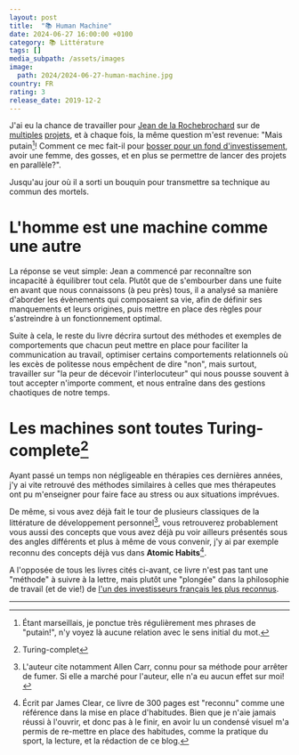 ```yaml
---
layout: post
title:  "📚 Human Machine"
date: 2024-06-27 16:00:00 +0100
category: 📚 Littérature
tags: []
media_subpath: /assets/images
image:
  path: 2024/2024-06-27-human-machine.jpg
country: FR
rating: 3
release_date: 2019-12-2
---
```


J'ai eu la chance de travailler pour [Jean de la Rochebrochard](https://2lr.substack.com/) sur de [multiples](https://www.crunchbase.com/organization/play-with-pictures) [projets](https://roze.im/), et à chaque fois, la même question m'est revenue: "Mais putain[^1]! Comment ce mec fait-il pour [bosser pour un fond d'investissement](https://www.kimaventures.com/), avoir une femme, des gosses, et en plus se permettre de lancer des projets en parallèle?".

Jusqu'au jour où il a sorti un bouquin pour transmettre sa technique au commun des mortels.

# L'homme est une machine comme une autre

La réponse se veut simple: Jean a commencé par reconnaître son incapacité à équilibrer tout cela. Plutôt que de s'embourber dans une fuite en avant que nous connaissons (à peu près) tous, il a analysé sa manière d'aborder les évènements qui composaient sa vie, afin de définir ses manquements et leurs origines, puis mettre en place des règles pour s'astreindre à un fonctionnement optimal.

Suite à cela, le reste du livre décrira surtout des méthodes et exemples de comportements que chacun peut mettre en place pour faciliter la communication au travail, optimiser certains comportements relationnels où les excès de politesse nous empêchent de dire "non", mais surtout, travailler sur "la peur de décevoir l'interlocuteur" qui nous pousse souvent à tout accepter n'importe comment, et nous entraîne dans des gestions chaotiques de notre temps.

# Les machines sont toutes Turing-complete[^2]

Ayant passé un temps non négligeable en thérapies ces dernières années, j'y ai vite retrouvé des méthodes similaires à celles que mes thérapeutes ont pu m'enseigner pour faire face au stress ou aux situations imprévues.

De même, si vous avez déjà fait le tour de plusieurs classiques de la littérature de développement personnel[^3], vous retrouverez probablement vous aussi des concepts que vous avez déjà pu voir ailleurs présentés sous des angles différents et plus à même de vous convenir, j'y ai par exemple reconnu des concepts déjà vus dans **Atomic Habits**[^4].

A l'opposée de tous les livres cités ci-avant, ce livre n'est pas tant une "méthode" à suivre à la lettre, mais plutôt une "plongée" dans la philosophie de travail (et de vie!) de [l'un des investisseurs français les plus reconnus](https://x.com/search?f=live&q=%28to%3A2lr%29+until%3A2024-04-18+since%3A2024-04-13&src=typed_query).


* * *
[^1]: Étant marseillais, je ponctue très régulièrement mes phrases de "putain!", n'y voyez là aucune relation avec le sens initial du mot.
[^2]: <span><wiki>Turing-complet</wiki></span>
[^3]: L'auteur cite notamment <wiki>Allen Carr</wiki>, connu pour sa méthode pour arrêter de fumer. Si elle a marché pour l'auteur, elle n'a eu aucun effet sur moi!
[^4]: Écrit par <wiki lang="en">James Clear</wiki>, ce livre de 300 pages est "reconnu" comme une référence dans la mise en place d'habitudes. Bien que je n'aie jamais réussi à l'ouvrir, et donc pas à le finir, en avoir lu un condensé visuel m'a permis de re-mettre en place des habitudes, comme la pratique du sport, la lecture, et la rédaction de ce blog.
